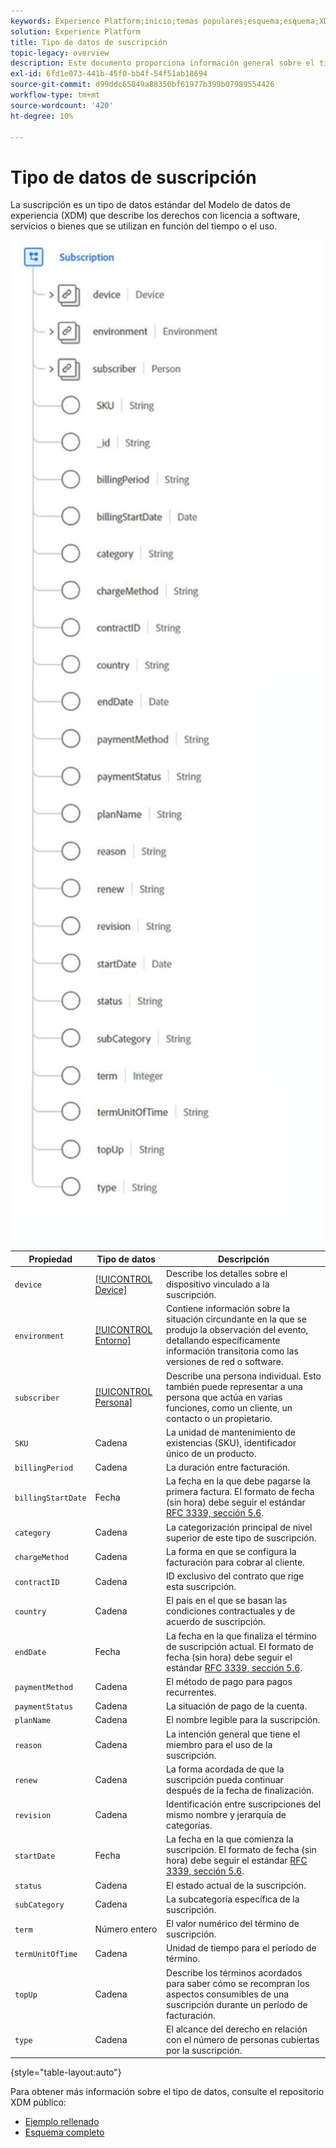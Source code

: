```yaml
---
keywords: Experience Platform;inicio;temas populares;esquema;esquema;XDM;campos;esquemas;esquemas;suscripción;tipo de datos;tipo de datos;tipo de datos;tipo de datos;
solution: Experience Platform
title: Tipo de datos de suscripción
topic-legacy: overview
description: Este documento proporciona información general sobre el tipo de datos del Modelo de datos de experiencia de suscripción (XDM).
exl-id: 6fd1e073-441b-45f0-bb4f-54f51ab18694
source-git-commit: d99ddc65849a88350bf61977b399b07989554426
workflow-type: tm+mt
source-wordcount: '420'
ht-degree: 10%

---
```


#  Tipo de datos de suscripción

 La suscripción es un tipo de datos estándar del Modelo de datos de experiencia (XDM) que describe los derechos con licencia a software, servicios o bienes que se utilizan en función del tiempo o el uso.

<img src="../images/data-types/subscription-data-type.png" width="500" /><br />

| Propiedad | Tipo de datos | Descripción |
| --- | --- | --- |
| `device` | [[!UICONTROL Device]](./device.md) | Describe los detalles sobre el dispositivo vinculado a la suscripción. |
| `environment` | [[!UICONTROL Entorno]](./environment.md) | Contiene información sobre la situación circundante en la que se produjo la observación del evento, detallando específicamente información transitoria como las versiones de red o software. |
| `subscriber` | [[!UICONTROL Persona]](./person.md) | Describe una persona individual. Esto también puede representar a una persona que actúa en varias funciones, como un cliente, un contacto o un propietario. |
| `SKU` | Cadena | La unidad de mantenimiento de existencias (SKU), identificador único de un producto. |
| `billingPeriod` | Cadena | La duración entre facturación. |
| `billingStartDate` | Fecha  | La fecha en la que debe pagarse la primera factura. El formato de fecha (sin hora) debe seguir el estándar [RFC 3339, sección 5.6](https://tools.ietf.org/html/rfc3339#section-5.6). |
| `category` | Cadena | La categorización principal de nivel superior de este tipo de suscripción. |
| `chargeMethod` | Cadena | La forma en que se configura la facturación para cobrar al cliente. |
| `contractID` | Cadena | ID exclusivo del contrato que rige esta suscripción. |
| `country` | Cadena | El país en el que se basan las condiciones contractuales y de acuerdo de suscripción. |
| `endDate` | Fecha  | La fecha en la que finaliza el término de suscripción actual. El formato de fecha (sin hora) debe seguir el estándar [RFC 3339, sección 5.6](https://tools.ietf.org/html/rfc3339#section-5.6). |
| `paymentMethod` | Cadena | El método de pago para pagos recurrentes. |
| `paymentStatus` | Cadena | La situación de pago de la cuenta. |
| `planName` | Cadena | El nombre legible para la suscripción. |
| `reason` | Cadena | La intención general que tiene el miembro para el uso de la suscripción. |
| `renew` | Cadena | La forma acordada de que la suscripción pueda continuar después de la fecha de finalización. |
| `revision` | Cadena | Identificación entre suscripciones del mismo nombre y jerarquía de categorías. |
| `startDate` | Fecha  | La fecha en la que comienza la suscripción. El formato de fecha (sin hora) debe seguir el estándar [RFC 3339, sección 5.6](https://tools.ietf.org/html/rfc3339#section-5.6). |
| `status` | Cadena | El estado actual de la suscripción. |
| `subCategory` | Cadena | La subcategoría específica de la suscripción. |
| `term` | Número entero | El valor numérico del término de suscripción. |
| `termUnitOfTime` | Cadena | Unidad de tiempo para el período de término. |
| `topUp` | Cadena | Describe los términos acordados para saber cómo se recompran los aspectos consumibles de una suscripción durante un período de facturación. |
| `type` | Cadena | El alcance del derecho en relación con el número de personas cubiertas por la suscripción. |

{style=&quot;table-layout:auto&quot;}

Para obtener más información sobre el tipo de datos, consulte el repositorio XDM público:

* [Ejemplo rellenado](https://github.com/adobe/xdm/blob/master/components/datatypes/industry-verticals/subscription.example.1.json)
* [Esquema completo](https://github.com/adobe/xdm/blob/master/components/datatypes/industry-verticals/subscription.schema.json)

